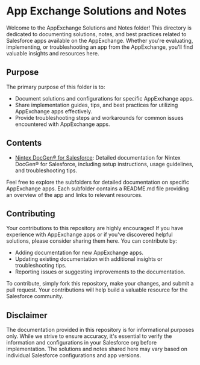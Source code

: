 # App Exchange Solutions and Notes

Welcome to the AppExchange Solutions and Notes folder! This directory is dedicated to documenting solutions, notes, and best practices related to Salesforce apps available on the AppExchange. Whether you're evaluating, implementing, or troubleshooting an app from the AppExchange, you'll find valuable insights and resources here.

## Purpose

The primary purpose of this folder is to:

- Document solutions and configurations for specific AppExchange apps.
- Share implementation guides, tips, and best practices for utilizing AppExchange apps effectively.
- Provide troubleshooting steps and workarounds for common issues encountered with AppExchange apps.

## Contents

- [Nintex DocGen® for Salesforce](./NintexDocGen/README.md): Detailed documentation for Nintex DocGen® for Salesforce, including setup instructions, usage guidelines, and troubleshooting tips.


Feel free to explore the subfolders for detailed documentation on specific AppExchange apps. Each subfolder contains a README.md file providing an overview of the app and links to relevant resources.

## Contributing

Your contributions to this repository are highly encouraged! If you have experience with AppExchange apps or if you've discovered helpful solutions, please consider sharing them here. You can contribute by:

- Adding documentation for new AppExchange apps.
- Updating existing documentation with additional insights or troubleshooting tips.
- Reporting issues or suggesting improvements to the documentation.

To contribute, simply fork this repository, make your changes, and submit a pull request. Your contributions will help build a valuable resource for the Salesforce community.

## Disclaimer

The documentation provided in this repository is for informational purposes only. While we strive to ensure accuracy, it's essential to verify the information and configurations in your Salesforce org before implementation. The solutions and notes shared here may vary based on individual Salesforce configurations and app versions.
